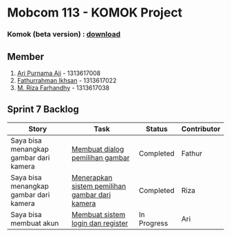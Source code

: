 # Mobcom 113 - KOMOK Project

### Komok (beta version) : [download](https://github.com/rubischoco/KOMOKProject/blob/sprint7/KOMOK-beta.apk)

## Member
1. [Ari Purnama Aji](https://github.com/AriPurnamaAji) - 1313617008
2. [Fathurrahman Ikhsan](https://github.com/rubischoco) - 1313617022
3. [M. Riza Farhandhy](https://github.com/MRizaF) - 1313617038

## Sprint 7 Backlog

| Story | Task | Status | Contributor |
|-------|------|--------|-------------|
| Saya bisa menangkap gambar dari kamera | [Membuat dialog pemilihan gambar](https://github.com/rubischoco/KOMOKProject/issues/18) | Completed | Fathur |
| Saya bisa menangkap gambar dari kamera | [Menerapkan sistem pemilihan gambar dari kamera](https://github.com/rubischoco/KOMOKProject/issues/19) | Completed | Riza |
| Saya bisa membuat akun | [Membuat sistem login dan register](https://github.com/rubischoco/KOMOKProject/issues/21) | In Progress | Ari |
